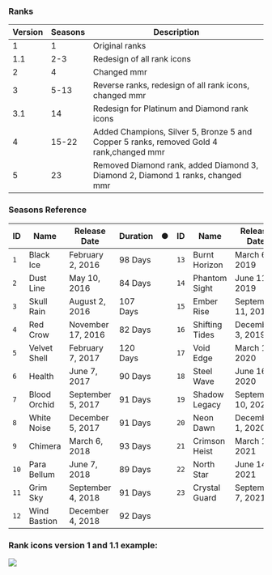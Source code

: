### Ranks

| Version | Seasons | Description                                                                             |
|---------|---------|-----------------------------------------------------------------------------------------|
| 1       | 1       | Original ranks                                                                          |
| 1.1     | 2-3     | Redesign of all rank icons                                                              |
| 2       | 4       | Changed mmr                                                                             |
| 3       | 5-13    | Reverse ranks, redesign of all rank icons, changed mmr                                  |
| 3.1     | 14      | Redesign for Platinum and Diamond rank icons                                            |
| 4       | 15-22   | Added Champions, Silver 5, Bronze 5 and Copper 5 ranks, removed Gold 4 rank,changed mmr |
| 5       | 23      | Removed Diamond rank, added Diamond 3, Diamond 2, Diamond 1 ranks, changed mmr          |

### Seasons Reference

<!-- START_SECTION:SEASONS_TABLE -->

| ID   | Name         | Release Date      | Duration | ● | ID   | Name           | Release Date       | Duration |
| ---- | ------------ | ----------------- | -------- | - | ---- | -------------- | ------------------ | -------- |
| `1`  | Black Ice    | February 2, 2016  | 98 Days  |   | `13` | Burnt Horizon  | March 6, 2019      | 97 Days  |
| `2`  | Dust Line    | May 10, 2016      | 84 Days  |   | `14` | Phantom Sight  | June 11, 2019      | 92 Days  |
| `3`  | Skull Rain   | August 2, 2016    | 107 Days |   | `15` | Ember Rise     | September 11, 2019 | 83 Days  |
| `4`  | Red Crow     | November 17, 2016 | 82 Days  |   | `16` | Shifting Tides | December 3, 2019   | 98 Days  |
| `5`  | Velvet Shell | February 7, 2017  | 120 Days |   | `17` | Void Edge      | March 10, 2020     | 98 Days  |
| `6`  | Health       | June 7, 2017      | 90 Days  |   | `18` | Steel Wave     | June 16, 2020      | 86 Days  |
| `7`  | Blood Orchid | September 5, 2017 | 91 Days  |   | `19` | Shadow Legacy  | September 10, 2020 | 82 Days  |
| `8`  | White Noise  | December 5, 2017  | 91 Days  |   | `20` | Neon Dawn      | December 1, 2020   | 105 Days |
| `9`  | Chimera      | March 6, 2018     | 93 Days  |   | `21` | Crimson Heist  | March 16, 2021     | 90 Days  |
| `10` | Para Bellum  | June 7, 2018      | 89 Days  |   | `22` | North Star     | June 14, 2021      | 85 Days  |
| `11` | Grim Sky     | September 4, 2018 | 91 Days  |   | `23` | Crystal Guard  | September 7, 2021  |          |
| `12` | Wind Bastion | December 4, 2018  | 92 Days  |   |      |                |                    |          |

<!-- END_SECTION:SEASONS_TABLE -->

### Rank icons version 1 and 1.1 example:
![](https://i.imgur.com/Han0cNm.jpg)

<!-- ### Rank icons version 2 -->
<!-- ### Rank icons version 3 -->
<!-- ### Rank icons version 3.1 -->
<!-- ### Rank icons version 4 -->
<!-- ### Rank icons version 5 -->
<!-- ![](https://i.imgur.com/RUFGKlg.png) -->
<!-- ![](https://i.imgur.com/96fSFXO.png) -->